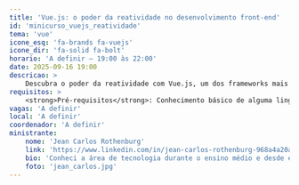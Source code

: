 ```yaml
---
title: 'Vue.js: o poder da reatividade no desenvolvimento front-end'
id: 'minicurso_vuejs_reatividade'
tema: 'vue'
icone_esq: 'fa-brands fa-vuejs'
icone_dir: 'fa-solid fa-bolt'
horario: 'A definir – 19:00 às 22:00'
date: 2025-09-16 19:00
descricao: >
    Descubra o poder da reatividade com Vue.js, um dos frameworks mais populares para desenvolvimento front-end. O minicurso aborda os principais conceitos e práticas, incluindo a criação de uma lista de tarefas para fixar o aprendizado.
requisitos: >
    <strong>Pré-requisitos</strong>: Conhecimento básico de alguma linguagem de programação. Desejáveis: HTML e CSS. Fase mínima: a partir do 2º semestre.
vagas: 'A definir'
local: 'A definir'
coordenador: 'A definir'
ministrante:
    nome: 'Jean Carlos Rothenburg'
    link: 'https://www.linkedin.com/in/jean-carlos-rothenburg-968a4a20a/'
    bio: 'Conheci a área de tecnologia durante o ensino médio e desde então venho estudando e me aprofundando neste mundo tão diverso e gratificante. Meu principal interesse no momento é por desenvolvimento FullStack, área em que atuo profissionalmente desde 2023. No meu dia a dia trabalho na manutenção de portais públicos onde o framework Vue.js é aplicado, e neste minicurso desejo proporcionar o contato com esta tecnologia e compartilhar meu aprendizado. Espero você lá!'
    foto: 'jean_carlos.jpg'
---
```

